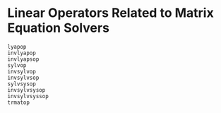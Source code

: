 # Linear Operators Related to Matrix Equation Solvers

```@docs
lyapop
invlyapop
invlyapsop
sylvop
invsylvop
invsylvsop
sylvsysop
invsylvsysop
invsylvsyssop
trmatop
```
